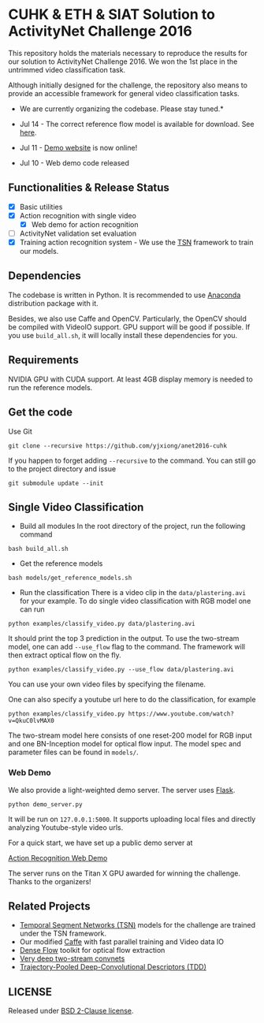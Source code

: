 # CUHK & ETH & SIAT Solution to ActivityNet Challenge 2016 

This repository holds the materials necessary to reproduce the results for our solution to ActivityNet Challenge 2016. 
We won the 1st place in the untrimmed video classification task. 

Although initially designed for the challenge, the repository also means to provide an accessible framework for general video classification tasks.

* We are currently organizing the codebase. Please stay tuned.*

* Jul 14 - The correct reference flow model is available for download. See [here](https://github.com/yjxiong/anet2016-cuhk/blob/master/models/get_reference_models.sh).
* Jul 11 - [Demo website][demo] is now online!
* Jul 10 - Web demo code released

## Functionalities & Release Status

- [x] Basic utilities
- [x] Action recognition with single video
    * [x] Web demo for action recognition
- [ ] ActivityNet validation set evaluation
- [x] Training action recognition system - We use the [TSN][tsn] framework to train our models.

## Dependencies
The codebase is written in Python. It is recommended to use [Anaconda][anaconda] distribution package with it.

Besides, we also use Caffe and OpenCV. 
Particularly, the OpenCV should be compiled with VideoIO support. GPU support will be good if possible.
If you use `build_all.sh`, it will locally install these dependencies for you.

## Requirements
NVIDIA GPU with CUDA support. At least 4GB display memory is needed to run the reference models.

## Get the code
Use Git
```
git clone --recursive https://github.com/yjxiong/anet2016-cuhk
```

If you happen to forget adding `--recursive` to the command. You can still go to the project directory and issue
```
git submodule update --init
```

## Single Video Classification
- Build all modules
In the root directory of the project, run the following command
```
bash build_all.sh
```
- Get the reference models
```
bash models/get_reference_models.sh
```
- Run the classification
There is a video clip in the `data/plastering.avi` for your example.
To do single video classification with RGB model one can run
```
python examples/classify_video.py data/plastering.avi
```
It should print the top 3 prediction in the output.
To use the two-stream model, one can add `--use_flow` flag to the command. The framework will then extract optical flow on the fly.
```
python examples/classify_video.py --use_flow data/plastering.avi
```
You can use your own video files by specifying the filename. 

One can also specify a youtube url here to do the classification, for example
```
python examples/classify_video.py https://www.youtube.com/watch?v=QkuC0lvMAX0
```

The two-stream model here consists of one reset-200 model for RGB input and one BN-Inception model for optical flow input. 
The model spec and parameter files can be found in `models/`.

### Web Demo

We also provide a light-weighted demo server. The server uses [Flask][flask].

```
python demo_server.py
```

It will be run on `127.0.0.1:5000`. It supports uploading local files and directly analyzing Youtube-style video urls.

For a quick start, we have set up a public demo server at

[Action Recognition Web Demo][demo]

The server runs on the Titan X GPU awarded for winning the challenge. Thanks to the organizers!

## Related Projects
* [Temporal Segment Networks (TSN)][tsn] models for the challenge are trained under the TSN framework.
* Our modified [Caffe][caffe] with fast parallel training and Video data IO
* [Dense Flow][df] toolkit for optical flow extraction
* [Very deep two-stream convnets][deep_2stream]
* [Trajectory-Pooled Deep-Convolutional Descriptors (TDD)][tdd]

## LICENSE
Released under [BSD 2-Clause license][license].


[anaconda]:https://www.continuum.io/downloads
[license]:https://github.com/yjxiong/anet2016-cuhk/blob/master/LICENSE
[flask]:http://flask.pocoo.org/
[demo]:http://action-demo.ie.cuhk.edu.hk/
[caffe]:https://github.com/yjxiong/caffe
[df]:https://github.com/yjxiong/dense_flow
[tdd]:https://github.com/wanglimin/TDD
[deep_2stream]:http://personal.ie.cuhk.edu.hk/~xy012/others/action_recog/
[tsn]:https://github.com/yjxiong/temporal-segment-networks

